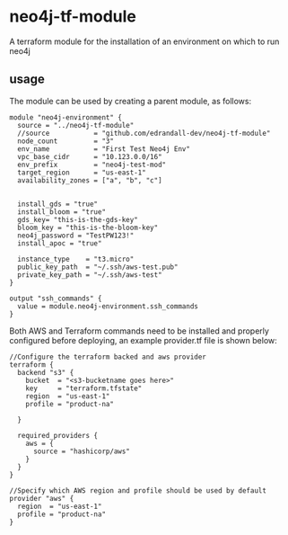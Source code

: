 # neo4j-tf-module
A terraform module for the installation of an environment on which to run neo4j

## usage
The module can be used by creating a parent module, as follows:

~~~
module "neo4j-environment" {
  source = "../neo4j-tf-module"
  //source           = "github.com/edrandall-dev/neo4j-tf-module"
  node_count         = "3"
  env_name           = "First Test Neo4j Env"
  vpc_base_cidr      = "10.123.0.0/16"
  env_prefix         = "neo4j-test-mod"
  target_region      = "us-east-1"
  availability_zones = ["a", "b", "c"]


  install_gds = "true"
  install_bloom = "true"
  gds_key= "this-is-the-gds-key"
  bloom_key = "this-is-the-bloom-key"
  neo4j_password = "TestPW123!"
  install_apoc = "true"

  instance_type    = "t3.micro"
  public_key_path  = "~/.ssh/aws-test.pub"
  private_key_path = "~/.ssh/aws-test"
}

output "ssh_commands" {
  value = module.neo4j-environment.ssh_commands
}
~~~

Both AWS and Terraform commands need to be installed and properly configured before deploying, an example provider.tf file is shown below:

~~~
//Configure the terraform backed and aws provider
terraform {
  backend "s3" {
    bucket  = "<s3-bucketname goes here>"
    key     = "terraform.tfstate"
    region  = "us-east-1"
    profile = "product-na"

  }

  required_providers {
    aws = {
      source = "hashicorp/aws"
    }
  }
}

//Specify which AWS region and profile should be used by default
provider "aws" {
  region  = "us-east-1"
  profile = "product-na"
}
~~~